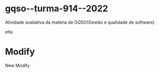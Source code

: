 # gqso--turma-914--2022
Atividade avaliativa da matéria de GQSO(Gestão e qualidade de software)


<p> eita </p>
<h1>Modify</h1>

New Modify
